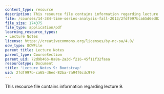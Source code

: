 ```yaml
---
content_type: resource
description: This resource file contains information regarding lecture 9.
file: /courses/14-384-time-series-analysis-fall-2013/2fdf997bca65d6ed82ba7a94f6cdc970_MIT14_384F13_lec9.pdf
file_size: 174375
file_type: application/pdf
learning_resource_types:
- Lecture Notes
license: https://creativecommons.org/licenses/by-nc-sa/4.0/
ocw_type: OCWFile
parent_title: Lecture Notes
parent_type: CourseSection
parent_uid: 72d9b46b-8a8a-2a3d-f216-45f11f32faaa
resourcetype: Document
title: 'Lecture Notes 9: Bootstrap'
uid: 2fdf997b-ca65-d6ed-82ba-7a94f6cdc970
---
```

This resource file contains information regarding lecture 9.